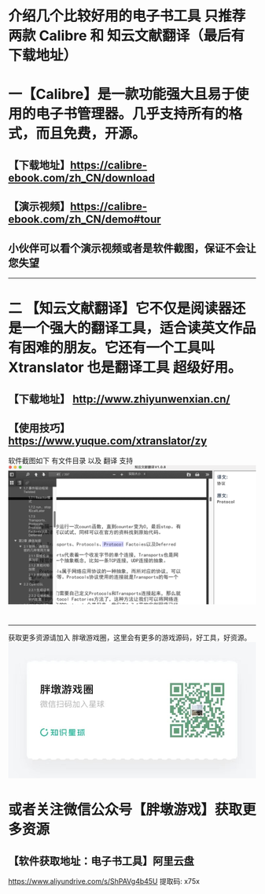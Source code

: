 # 介绍几个比较好用的电子书工具 只推荐两款 Calibre 和 知云文献翻译（最后有下载地址）
# 一【Calibre】是一款功能强大且易于使用的电子书管理器。几乎支持所有的格式，而且免费，开源。
## 【下载地址】https://calibre-ebook.com/zh_CN/download
## 【演示视频】https://calibre-ebook.com/zh_CN/demo#tour
小伙伴可以看个演示视频或者是软件截图，保证不会让您失望
---
------

# 二 【知云文献翻译】它不仅是阅读器还是一个强大的翻译工具，适合读英文作品有困难的朋友。它还有一个工具叫 Xtranslator 也是翻译工具 超级好用。
## 【下载地址】 http://www.zhiyunwenxian.cn/
## 【使用技巧】https://www.yuque.com/xtranslator/zy
软件截图如下 有文件目录  以及 翻译
支持
![](%E7%9F%A5%E4%BA%91%E6%96%87%E7%8C%AE%E7%BF%BB%E8%AF%91.png)

#
---
获取更多资源请加入 胖墩游戏圈，这里会有更多的游戏源码，好工具，好资源。
![](../../../Readme%E5%9B%BE%E7%89%87/%E8%83%96%E5%A2%A9%E6%98%9F%E7%90%83%E5%8F%B7.jpeg)

# 或者关注微信公众号【胖墩游戏】获取更多资源

## 【软件获取地址：电子书工具】阿里云盘
https://www.aliyundrive.com/s/ShPAVg4b45U
提取码: x75x


